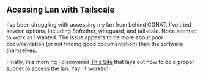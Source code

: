 ## Acessing Lan with Tailscale
I've been struggling with accessing my lan from behind CGNAT.  I've tried several options, including Softether, wireguard, and tailscale.  None seemed to work as I wanted. The issue appears to be more about poor documentation (or not finding good documentation) than the software themselves.  

Finally, this morning I discovered [This Site](https://tailscale.com/kb/1019/subnets?tab=linux) that lays out how to do a proper subnet to access the lan.  Yay!  It worked!
